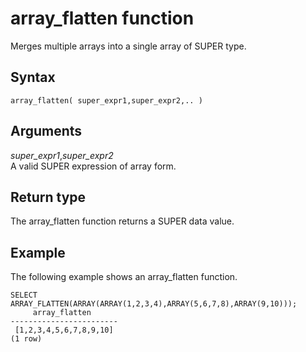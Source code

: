 # array\_flatten function<a name="array_flatten"></a>

Merges multiple arrays into a single array of SUPER type\.

## Syntax<a name="array_flatten-syntax"></a>

```
array_flatten( super_expr1,super_expr2,.. )
```

## Arguments<a name="array_flatten-arguments"></a>

 *super\_expr1*,*super\_expr2*   
A valid SUPER expression of array form\. 

## Return type<a name="array_flatten-returm-type"></a>

The array\_flatten function returns a SUPER data value\.

## Example<a name="array_flatten-example"></a>

The following example shows an array\_flatten function\. 

```
SELECT ARRAY_FLATTEN(ARRAY(ARRAY(1,2,3,4),ARRAY(5,6,7,8),ARRAY(9,10)));
     array_flatten
------------------------
 [1,2,3,4,5,6,7,8,9,10]
(1 row)
```